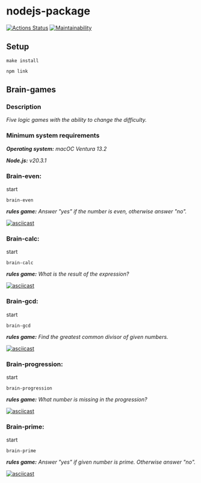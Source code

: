 # nodejs-package
[![Actions Status](https://github.com/ArthurFloyd/frontend-project-44/workflows/hexlet-check/badge.svg)](https://github.com/ArthurFloyd/frontend-project-44/actions)
[![Maintainability](https://api.codeclimate.com/v1/badges/53be4fa325cae1354cef/maintainability)](https://codeclimate.com/github/ArthurFloyd/frontend-project-45/maintainability)



## Setup
```
make install
```

```
npm link
```

## Brain-games

### Description
*Five logic games with the ability to change the difficulty.*

### Minimum system requirements
*__Operating system:__ macOC Ventura 13.2* 

*__Node.js:__ v20.3.1*


### Brain-even:
start
```
brain-even
```
**_rules game:_**
*Answer "yes" if the number is even, otherwise answer "no".*

[![asciicast](https://asciinema.org/a/595755.svg)](https://asciinema.org/a/595755)


### Brain-calc:
start
```
brain-calc
```
**_rules game:_**
*What is the result of the expression?*

[![asciicast](https://asciinema.org/a/595815.svg)](https://asciinema.org/a/595815)


### Brain-gcd:
start
```
brain-gcd
```
**_rules game:_**
*Find the greatest common divisor of given numbers.*

[![asciicast](https://asciinema.org/a/595907.svg)](https://asciinema.org/a/595907)


### Brain-progression:
start
```
brain-progression
```
**_rules game:_**
*What number is missing in the progression?*

[![asciicast](https://asciinema.org/a/596895.svg)](https://asciinema.org/a/596895)


### Brain-prime:
start
```
brain-prime
```
**_rules game:_**
*Answer "yes" if given number is prime. Otherwise answer "no".*

[![asciicast](https://asciinema.org/a/596336.svg)](https://asciinema.org/a/596336)
